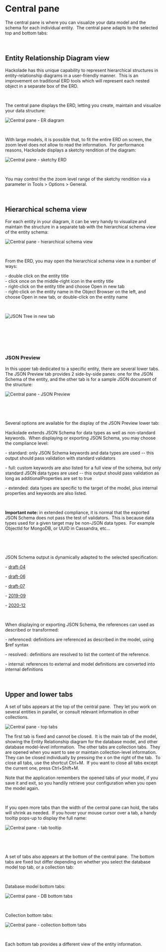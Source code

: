 # Central pane

The central pane is where you can visualize your data model and the schema for each individual entity.&nbsp; The central pane adapts to the selected top and bottom tabs:

&nbsp;

## Entity Relationship Diagram view

Hackolade has this unique capability to represent hierarchical structures in entity-relationship diagrams in a user-friendly manner.&nbsp; This is an improvement on traditional ERD tools which will represent each nested object in a separate box of the ERD.

&nbsp;

The central pane displays the ERD, letting you create, maintain and visualize your data structure:

![Central pane - ER diagram](<lib/Central pane - ER diagram.png>)

&nbsp;

With large models, it is possible that, to fit the entire ERD on screen, the zoom level does not allow to read the information.&nbsp; For performance reasons, Hackolade displays a sketchy rendition of the diagram:

![Central pane - sketchy ERD](<lib/Central pane - sketchy ERD.png>)

&nbsp;

You may control the the zoom level range of the sketchy rendition via a parameter in Tools \> Options \> General.

&nbsp;

## Hierarchical schema view

For each entity in your diagram, it can be very handy to visualize and maintain the structure in a separate tab with the hierarchical schema view of the entity schema:

![Central pane - hierarchical schema view](<lib/Central pane - hierarchical schema view.png>)

&nbsp;

From the ERD, you may open the hierarchical schema view in a number of ways:

\- double click on the entity title\
\- click once on the middle-right icon in the entity title\
\- right-click on the entity title and choose Open in new tab\
\- right-click on the entity name in the Object Browser on the left, and choose Open in new tab, or double-click on the entity name

&nbsp;

![JSON Tree in new tab](<lib/JSON Tree in new tab.png>)

&nbsp;

&nbsp;

&nbsp;

### JSON Preview

In this upper tab dedicated to a specific entity, there are several lower tabs.&nbsp; The JSON Preview tab provides 2 side-by-side panes: one for the JSON Schema of the entity, and the other tab is for a sample JSON document of the structure:

![Central pane - JSON Preview](<lib/Central pane - JSON Preview.png>)

&nbsp;

&nbsp;

Several options are available for the display of the JSON Preview lower tab:

Hackolade extends JSON Schema for data types as well as non-standard keywords.&nbsp; When displaying or exporting JSON Schema, you may choose the compliance level:

\- standard: only JSON Schema keywords and data types are used -- this output should pass validation with standard validators

\- full: custom keywords are also listed for a full view of the schema, but only standard JSON data types are used -- this output should pass validation as long as additionalProperties are set to true

\- extended: data types are specific to the target of the model, plus internal properties and keywords are also listed. &nbsp;

&nbsp;

**Important note:** in extended compliance, it is normal that the exported JSON Schema does not pass the test of validators.&nbsp; This is because data types used for a given target may be non-JSON data types.&nbsp; For example ObjectId for MongoDB, or UUID in Cassandra, etc...

&nbsp;

&nbsp;

JSON Schema output is dynamically adapted to the selected specification:

\- [draft-04](<https://json-schema.org/specification-links.html#draft-4> "target=\"\_blank\"")

\- [draft-06](<https://json-schema.org/specification-links.html#draft-6> "target=\"\_blank\"")

\- [draft-07](<https://json-schema.org/specification-links.html#draft-7> "target=\"\_blank\"")

\- [2019-09](<https://json-schema.org/specification-links.html#2019-09-formerly-known-as-draft-8> "target=\"\_blank\"")

\- [2020-12](<https://json-schema.org/specification-links.html#2020-12> "target=\"\_blank\"")

&nbsp;

When displaying or exporting JSON Schema, the references can used as described or transformed:

\- referenced: definitions are referenced as described in the model, using $ref syntax

\- resolved:: definitions are resolved to list the content of the reference.

\- internal: references to external and model definitions are converted into internal definitions

&nbsp;

## Upper and lower tabs

A set of tabs appears at the top of the central pane.&nbsp; They let you work on several entities in parallel, or consult relevant information in other collections.

![Central pane - top tabs](<lib/Central pane - top tabs.png>)

The first tab is fixed and cannot be closed.&nbsp; It is the main tab of the model, showing the Entity Relationship diagram for the database model, and other database model-level information.&nbsp; The other tabs are collection tabs.&nbsp; They are opened when you want to see or maintain collection-level information.&nbsp; They can be closed individually by pressing the x on the right of the tab.&nbsp; To close all tabs, use the shortcut Ctrl+M.&nbsp; If you want to close all tabs except the current one, press Ctrl+Shift+M.

Note that the application remembers the opened tabs of your model, if you save it and exit, so you handily retrieve your configuration when you open the model again.

&nbsp;

If you open more tabs than the width of the central pane can hold, the tabs will shrink as needed.&nbsp; If you hover your mouse cursor over a tab, a handy tooltip pops-up to display the full name:

![Central pane - tab tooltip](<lib/Central pane - tab tooltip.png>)

&nbsp;

&nbsp;

A set of tabs also appears at the bottom of the central pane.&nbsp; The bottom tabs are fixed but differ depending on whether you select the database model top tab, or a collection tab:

&nbsp;

Database model bottom tabs:

![Central pane - DB bottom tabs](<lib/Central pane - DB bottom tabs.png>)

&nbsp;

Collection bottom tabs:

![Central pane - collection bottom tabs](<lib/Central pane - collection bottom tabs.png>)

&nbsp;

Each bottom tab provides a different view of the entity information. &nbsp;

